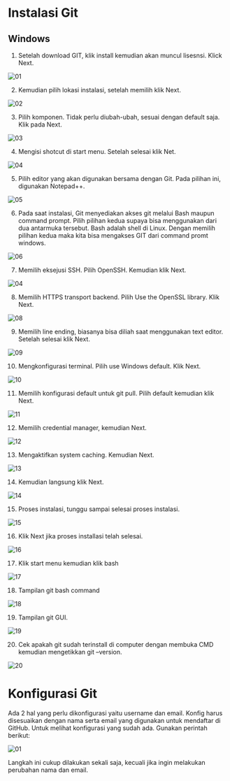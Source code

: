 # Instalasi Git

## Windows

1. Setelah download GIT, klik install kemudian akan muncul lisesnsi. Klick Next.

![01](img/instalasi-1.png)

2. Kemudian pilih lokasi instalasi, setelah memilih klik Next.

![02](img/instalasi-2.png)

3. Pilih komponen. Tidak perlu diubah-ubah, sesuai dengan default saja. Klik pada Next.

![03](img/instalasi-4.png)

4. Mengisi shotcut di start menu. Setelah selesai klik Net.

![04](img/instalasi-4.png)

5. Pilih editor yang akan digunakan bersama dengan Git. Pada pilihan ini, digunakan Notepad++.

![05](img/instalasi-5.png)

6. Pada saat instalasi, Git menyediakan akses git melalui Bash maupun command prompt. Pilih pilihan kedua supaya bisa menggunakan dari dua antarmuka tersebut. Bash adalah shell di Linux. Dengan memilih pilihan kedua maka kita bisa mengakses GIT dari command promt windows.

![06](img/instalasi-6.png)

7. Memilih eksejusi SSH. Pilih OpenSSH. Kemudian klik Next.

![04](img/instalasi-7.png)

8. Memilih HTTPS transport backend. Pilih Use the OpenSSL library. Klik Next.

![08](img/instalasi-8.png)

9. Memilih line ending, biasanya bisa diliah saat menggunakan text editor. Setelah selesai klik Next.

![09](img/instalasi-9.png)

10. Mengkonfigurasi terminal. Pilih use Windows default. Klik Next.

![10](img/instalasi-10.png)

11. Memilih konfigurasi default untuk git pull. Pilih default kemudian klik Next.

![11](img/instalasi-11.png)

12. Memilih credential manager, kemudian Next.

![12](img/instalasi-12.png)

13. Mengaktifkan system caching. Kemudian Next.

![13](img/instalasi-13.png)

14. Kemudian langsung klik Next.

![14](img/instalasi-14.png)

15. Proses instalasi, tunggu sampai selesai proses instalasi.

![15](img/instalasi-15.png)

16. Klik Next jika proses installasi telah selesai.

![16](img/instalasi-16.png)

17. Klik start menu kemudian klik bash

![17](img/instalasi-17.png)

18. Tampilan git bash command

![18](img/instalasi-18.png)

19. Tampilan git GUI.

![19](img/instalasi-19.png)

20. Cek apakah git sudah terinstall di computer dengan membuka CMD kemudian mengetikkan git –version.

![20](img/instalasi-20.png)


# Konfigurasi Git

Ada 2 hal yang perlu dikonfigurasi yaitu username dan email. Konfig harus disesuaikan dengan nama serta email yang digunakan untuk mendaftar di GitHub. Untuk melihat konfigurasi yang sudah ada. Gunakan perintah berikut:

![01](img/config-git.png)

Langkah ini cukup dilakukan sekali saja, kecuali jika ingin melakukan perubahan nama dan email.

